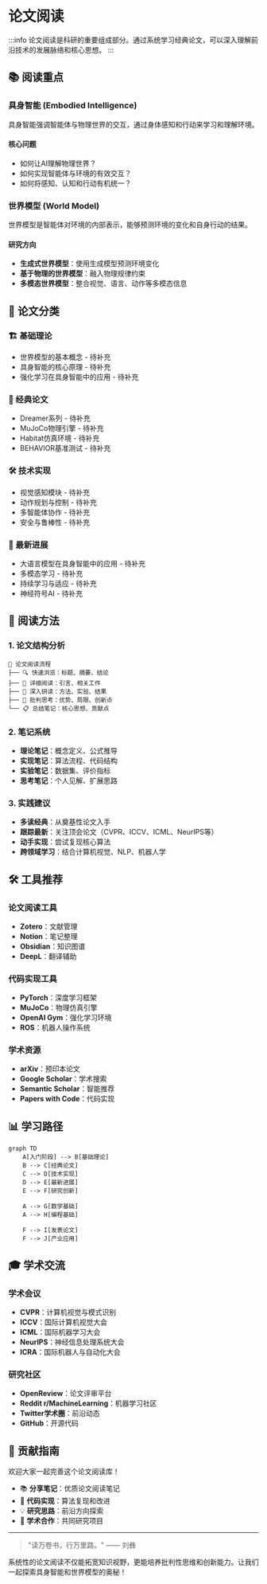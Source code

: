 # 论文阅读

:::info
论文阅读是科研的重要组成部分。通过系统学习经典论文，可以深入理解前沿技术的发展脉络和核心思想。
:::

## 📚 阅读重点

### 具身智能 (Embodied Intelligence)

具身智能强调智能体与物理世界的交互，通过身体感知和行动来学习和理解环境。

#### 核心问题
- 如何让AI理解物理世界？
- 如何实现智能体与环境的有效交互？
- 如何将感知、认知和行动有机统一？

### 世界模型 (World Model)

世界模型是智能体对环境的内部表示，能够预测环境的变化和自身行动的结果。

#### 研究方向
- **生成式世界模型**：使用生成模型预测环境变化
- **基于物理的世界模型**：融入物理规律约束
- **多模态世界模型**：整合视觉、语言、动作等多模态信息

## 📖 论文分类

### 🏗️ 基础理论
- 世界模型的基本概念 - 待补充
- 具身智能的核心原理 - 待补充
- 强化学习在具身智能中的应用 - 待补充

### 🤖 经典论文
- Dreamer系列 - 待补充
- MuJoCo物理引擎 - 待补充
- Habitat仿真环境 - 待补充
- BEHAVIOR基准测试 - 待补充

### 🛠️ 技术实现
- 视觉感知模块 - 待补充
- 动作规划与控制 - 待补充
- 多智能体协作 - 待补充
- 安全与鲁棒性 - 待补充

### 🔬 最新进展
- 大语言模型在具身智能中的应用 - 待补充
- 多模态学习 - 待补充
- 持续学习与适应 - 待补充
- 神经符号AI - 待补充

## 🎯 阅读方法

### 1. 论文结构分析
```
📄 论文阅读流程
├── 🔍 快速浏览：标题、摘要、结论
├── 📝 详细阅读：引言、相关工作
├── 🔬 深入研读：方法、实验、结果
├── 💭 批判思考：优势、局限、创新点
└── 📋 总结笔记：核心思想、贡献点
```

### 2. 笔记系统
- **理论笔记**：概念定义、公式推导
- **实现笔记**：算法流程、代码结构
- **实验笔记**：数据集、评价指标
- **思考笔记**：个人见解、扩展思路

### 3. 实践建议
- **多读经典**：从奠基性论文入手
- **跟踪最新**：关注顶会论文（CVPR、ICCV、ICML、NeurIPS等）
- **动手实现**：尝试复现核心算法
- **跨领域学习**：结合计算机视觉、NLP、机器人学

## 🛠️ 工具推荐

### 论文阅读工具
- **Zotero**：文献管理
- **Notion**：笔记整理
- **Obsidian**：知识图谱
- **DeepL**：翻译辅助

### 代码实现工具
- **PyTorch**：深度学习框架
- **MuJoCo**：物理仿真引擎
- **OpenAI Gym**：强化学习环境
- **ROS**：机器人操作系统

### 学术资源
- **arXiv**：预印本论文
- **Google Scholar**：学术搜索
- **Semantic Scholar**：智能推荐
- **Papers with Code**：代码实现

## 📊 学习路径

```mermaid
graph TD
    A[入门阶段] --> B[基础理论]
    B --> C[经典论文]
    C --> D[技术实现]
    D --> E[最新进展]
    E --> F[研究创新]

    A --> G[数学基础]
    A --> H[编程基础]

    F --> I[发表论文]
    F --> J[产业应用]
```

## 🎓 学术交流

### 学术会议
- **CVPR**：计算机视觉与模式识别
- **ICCV**：国际计算机视觉大会
- **ICML**：国际机器学习大会
- **NeurIPS**：神经信息处理系统大会
- **ICRA**：国际机器人与自动化大会

### 研究社区
- **OpenReview**：论文评审平台
- **Reddit r/MachineLearning**：机器学习社区
- **Twitter学术圈**：前沿动态
- **GitHub**：开源代码

## 📝 贡献指南

欢迎大家一起完善这个论文阅读库！

- 📚 **分享笔记**：优质论文阅读笔记
- 🔬 **代码实现**：算法复现和改进
- 💡 **研究思路**：前沿方向探索
- 🤝 **学术合作**：共同研究项目

---

> "读万卷书，行万里路。" —— 刘彝

系统性的论文阅读不仅能拓宽知识视野，更能培养批判性思维和创新能力。让我们一起探索具身智能和世界模型的奥秘！